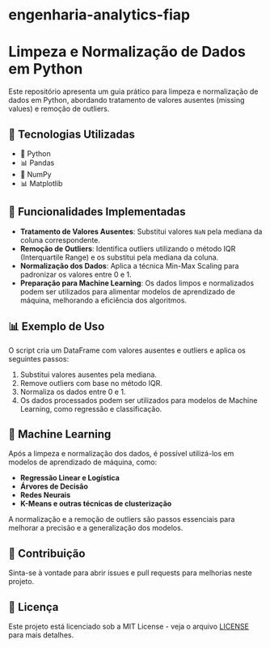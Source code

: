 # engenharia-analytics-fiap

# Limpeza e Normalização de Dados em Python

Este repositório apresenta um guia prático para limpeza e normalização de dados em Python, abordando tratamento de valores ausentes (missing values) e remoção de outliers.

## 📌 Tecnologias Utilizadas
- 🐍 Python
- 📊 Pandas
- 🔢 NumPy
- 📊 Matplotlib

## 🚀 Funcionalidades Implementadas
- **Tratamento de Valores Ausentes**: Substitui valores `NaN` pela mediana da coluna correspondente.
- **Remoção de Outliers**: Identifica outliers utilizando o método IQR (Interquartile Range) e os substitui pela mediana da coluna.
- **Normalização dos Dados**: Aplica a técnica Min-Max Scaling para padronizar os valores entre 0 e 1.
- **Preparação para Machine Learning**: Os dados limpos e normalizados podem ser utilizados para alimentar modelos de aprendizado de máquina, melhorando a eficiência dos algoritmos.


## 📊 Exemplo de Uso
O script cria um DataFrame com valores ausentes e outliers e aplica os seguintes passos:
1. Substitui valores ausentes pela mediana.
2. Remove outliers com base no método IQR.
3. Normaliza os dados entre 0 e 1.
4. Os dados processados podem ser utilizados para modelos de Machine Learning, como regressão e classificação.

## 🤖 Machine Learning
Após a limpeza e normalização dos dados, é possível utilizá-los em modelos de aprendizado de máquina, como:
- **Regressão Linear e Logística**
- **Árvores de Decisão**
- **Redes Neurais**
- **K-Means e outras técnicas de clusterização**

A normalização e a remoção de outliers são passos essenciais para melhorar a precisão e a generalização dos modelos.

## 🤝 Contribuição
Sinta-se à vontade para abrir issues e pull requests para melhorias neste projeto.

## 📜 Licença
Este projeto está licenciado sob a MIT License - veja o arquivo [LICENSE](LICENSE) para mais detalhes.

